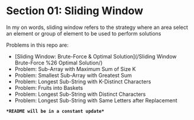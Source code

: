 # Section 01: Sliding Window
In my on words, sliding window refers to the strategy where an area select an element or group of element to be used to perform solutions

Problems in this repo are:
* [Sliding Window: Brute-Force & Optimal Solution](/Sliding Window Brute-Force %26 Optimal Solution/)
* Problem: Sub-Array with Maximum Sum of Size K
* Problem: Smallest Sub-Array with Greatest Sum
* Problem: Longest Sub-String with K-Distinct Characters
* Problem: Fruits into Baskets
* Problem: Longest Sub-String with Distinct Characters
* Problem: Longest Sub-String with Same Letters after Replacement


**`*README will be in a constant update*`**